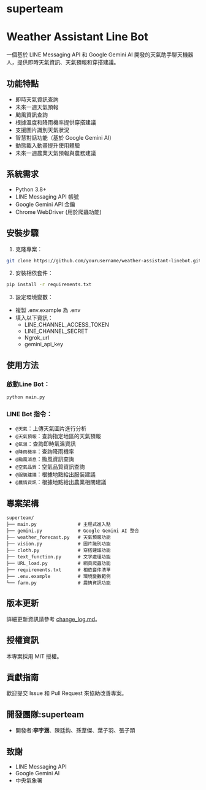 # superteam
# Weather Assistant Line Bot

一個基於 LINE Messaging API 和 Google Gemini AI 開發的天氣助手聊天機器人，提供即時天氣資訊、天氣預報和穿搭建議。

## 功能特點

- 即時天氣資訊查詢
- 未來一週天氣預報
- 颱風資訊查詢
- 根據溫度和降雨機率提供穿搭建議
- 支援圖片識別天氣狀況
- 智慧對話功能（基於 Google Gemini AI）
- 動態載入動畫提升使用體驗
- 未來一週農業天氣預報與農務建議

## 系統需求

- Python 3.8+
- LINE Messaging API 帳號
- Google Gemini API 金鑰
- Chrome WebDriver (用於爬蟲功能)

## 安裝步驟

1. 克隆專案：
```bash
git clone https://github.com/yourusername/weather-assistant-linebot.git
```

2. 安裝相依套件：
```bash
pip install -r requirements.txt
```

3. 設定環境變數：
- 複製 .env.example 為 .env
- 填入以下資訊：
    - LINE_CHANNEL_ACCESS_TOKEN
    - LINE_CHANNEL_SECRET
    - Ngrok_url
    - gemini_api_key


## 使用方法

### 啟動Line Bot：
```bash
python main.py
```
### LINE Bot 指令：
- `@天氣`：上傳天氣圖片進行分析
- `@天氣預報`：查詢指定地區的天氣預報
- `@氣溫`：查詢即時氣溫資訊
- `@降雨機率`：查詢降雨機率
- `@颱風消息`：颱風資訊查詢
- `@空氣品質`：空氣品質資訊查詢
- `@服裝建議`：根據地點給出服裝建議
- `@農情資訊`：根據地點給出農業相關建議

## 專案架構
```
superteam/
├── main.py               # 主程式進入點
├── gemini.py             # Google Gemini AI 整合
├── weather_forecast.py   # 天氣預報功能
├── vision.py             # 圖片識別功能
├── cloth.py              # 穿搭建議功能
├── text_function.py      # 文字處理功能
├── URL_load.py           # 網頁爬蟲功能
├── requirements.txt      # 相依套件清單
├── .env.example          # 環境變數範例
└── farm.py               # 農情資訊功能
```
## 版本更新
詳細更新資訊請參考 [change_log.md](change_log.md)。

## 授權資訊
本專案採用 MIT 授權。

## 貢獻指南
歡迎提交 Issue 和 Pull Request 來協助改善專案。

## 開發團隊:superteam
- 開發者:**李宇涵**、陳廷鈞、孫葦傑、葉子羽、張子頡

## 致謝
- LINE Messaging API
- Google Gemini AI
- 中央氣象署


